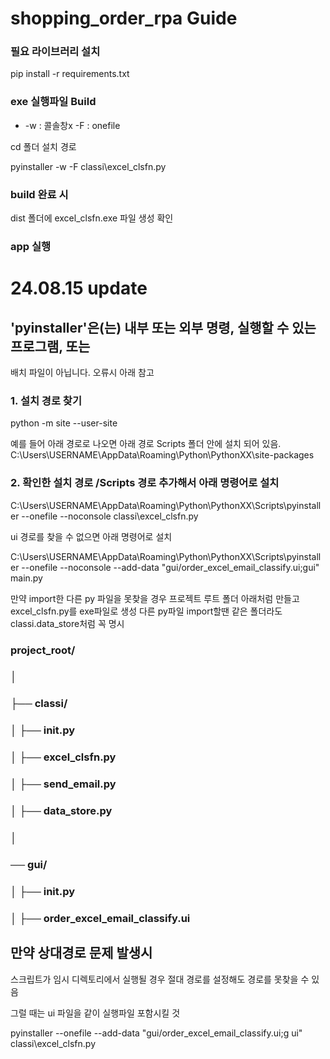 # shopping_order_rpa Guide

### 필요 라이브러리 설치 

pip install -r requirements.txt

### exe 실행파일 Build
- -w : 콜솔창x -F : onefile 

cd 폴더 설치 경로

pyinstaller -w -F classi\excel_clsfn.py

### build 완료 시

dist 폴더에 excel_clsfn.exe 파일 생성 확인

### app 실행

# 24.08.15 update

## 'pyinstaller'은(는) 내부 또는 외부 명령, 실행할 수 있는 프로그램, 또는
배치 파일이 아닙니다. 오류시 아래 참고

### 1. 설치 경로 찾기
python -m site --user-site

예를 들어 아래 경로로 나오면 아래 경로 Scripts 폴더 안에 설치 되어 있음.
C:\Users\USERNAME\AppData\Roaming\Python\PythonXX\site-packages

### 2. 확인한 설치 경로 /Scripts 경로 추가해서 아래 명령어로 설치 

C:\Users\USERNAME\AppData\Roaming\Python\PythonXX\Scripts\pyinstaller --onefile --noconsole classi\excel_clsfn.py

ui 경로를 찾을 수 없으면 아래 명령어로 설치

C:\Users\USERNAME\AppData\Roaming\Python\PythonXX\Scripts\pyinstaller --onefile --noconsole --add-data "gui/order_excel_email_classify.ui;gui" main.py


만약 import한 다른 py 파일을 못찾을 경우
프로젝트 루트 폴더 아래처럼 만들고 excel_clsfn.py를 exe파일로 생성
다른 py파일 import할땐 같은 폴더라도 classi.data_store처럼 꼭 명시

### project_root/
### │
### ├── classi/
### │   ├── __init__.py
### │   ├── excel_clsfn.py
### │   ├── send_email.py
### │   ├── data_store.py
### │
### ── gui/
### │   ├── __init__.py
### │   ├── order_excel_email_classify.ui


## 만약 상대경로 문제 발생시

스크립트가 임시 디렉토리에서 실행될 경우 절대 경로를 설정해도 경로를 못찾을 수 있음

그럴 때는 ui 파일을 같이 실행파일 포함시킬 것

pyinstaller --onefile --add-data "gui/order_excel_email_classify.ui;g
ui" classi\excel_clsfn.py    


